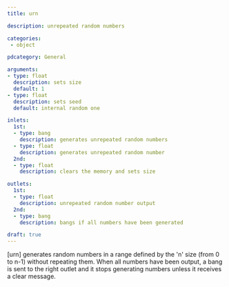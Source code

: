 ```yaml
---
title: urn

description: unrepeated random numbers

categories:
 - object

pdcategory: General

arguments:
- type: float
  description: sets size
  default: 1
- type: float
  description: sets seed
  default: internal random one

inlets:
  1st:
  - type: bang
    description: generates unrepeated random numbers 
  - type: float
    description: generates unrepeated random number
  2nd:
  - type: float
    description: clears the memory and sets size

outlets:
  1st:
  - type: float
    description: unrepeated random number output
  2nd:
  - type: bang
    description: bangs if all numbers have been generated

draft: true
---
```


[urn] generates random numbers in a range defined by the 'n' size (from 0 to n-1) without repeating them. When all numbers have been output, a bang is sent to the right outlet and it stops generating numbers unless it receives a clear message.
